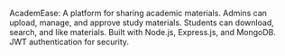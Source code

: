 AcademEase: A platform for sharing academic materials.
Admins can upload, manage, and approve study materials.
Students can download, search, and like materials.
Built with Node.js, Express.js, and MongoDB.
JWT authentication for security.

